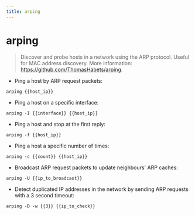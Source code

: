 ```yaml
---
title: arping
---
```

# arping

> Discover and probe hosts in a network using the ARP protocol.
> Useful for MAC address discovery.
> More information: <https://github.com/ThomasHabets/arping>.

- Ping a host by ARP request packets:

`arping {{host_ip}}`

- Ping a host on a specific interface:

`arping -I {{interface}} {{host_ip}}`

- Ping a host and stop at the first reply:

`arping -f {{host_ip}}`

- Ping a host a specific number of times:

`arping -c {{count}} {{host_ip}}`

- Broadcast ARP request packets to update neighbours' ARP caches:

`arping -U {{ip_to_broadcast}}`

- Detect duplicated IP addresses in the network by sending ARP requests with a 3 second timeout:

`arping -D -w {{3}} {{ip_to_check}}`
